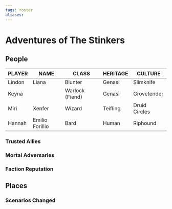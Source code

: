 ```yaml
---
tags: roster
aliases:
---
```

# Adventures of The Stinkers
## People

| PLAYER | NAME            | CLASS           | HERITAGE | CULTURE       |
| ------ | --------------- | --------------- | -------- | ------------- |
| Lindon | Liana           | Blunter         | Genasi   | Slimknife     |
| Keyna  |                 | Warlock (Fiend) | Genasi   | Grovetender   |
| Miri   | Xenfer          | Wizard          | Teifling | Druid Circles |
| Hannah | Emilio Forillio | Bard            | Human    | Riphound      |

### Trusted Allies
### Mortal Adversaries
### Faction Reputation
## Places
### Scenarios Changed